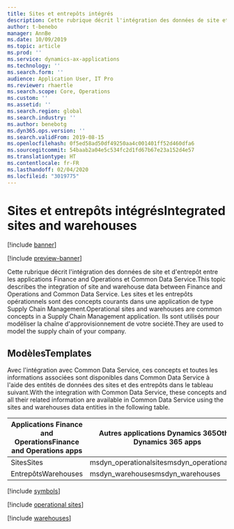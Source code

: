 ```yaml
---
title: Sites et entrepôts intégrés
description: Cette rubrique décrit l'intégration des données de site et d'entrepôt entre les applications Finance and Operations et Common Data Service.
author: t-benebo
manager: AnnBe
ms.date: 10/09/2019
ms.topic: article
ms.prod: ''
ms.service: dynamics-ax-applications
ms.technology: ''
ms.search.form: ''
audience: Application User, IT Pro
ms.reviewer: rhaertle
ms.search.scope: Core, Operations
ms.custom: ''
ms.assetid: ''
ms.search.region: global
ms.search.industry: ''
ms.author: benebotg
ms.dyn365.ops.version: ''
ms.search.validFrom: 2019-08-15
ms.openlocfilehash: 0f5ed58ad50df49250aa4c001401ff52d460dfa6
ms.sourcegitcommit: 54baab2a04e5c534fc2d1fd67b67e23a152d4e57
ms.translationtype: HT
ms.contentlocale: fr-FR
ms.lasthandoff: 02/04/2020
ms.locfileid: "3019775"
---
```

# <a name="integrated-sites-and-warehouses"></a><span data-ttu-id="5d440-103">Sites et entrepôts intégrés</span><span class="sxs-lookup"><span data-stu-id="5d440-103">Integrated sites and warehouses</span></span>

[!include [banner](../../includes/banner.md)]

[!include [preview-banner](../../includes/preview-banner.md)]

<span data-ttu-id="5d440-104">Cette rubrique décrit l'intégration des données de site et d'entrepôt entre les applications Finance and Operations et Common Data Service.</span><span class="sxs-lookup"><span data-stu-id="5d440-104">This topic describes the integration of site and warehouse data between Finance and Operations and Common Data Service.</span></span> <span data-ttu-id="5d440-105">Les sites et les entrepôts opérationnels sont des concepts courants dans une application de type Supply Chain Management.</span><span class="sxs-lookup"><span data-stu-id="5d440-105">Operational sites and warehouses are common concepts in a Supply Chain Management application.</span></span> <span data-ttu-id="5d440-106">Ils sont utilisés pour modéliser la chaîne d'approvisionnement de votre société.</span><span class="sxs-lookup"><span data-stu-id="5d440-106">They are used to model the supply chain of your company.</span></span>

## <a name="templates"></a><span data-ttu-id="5d440-107">Modèles</span><span class="sxs-lookup"><span data-stu-id="5d440-107">Templates</span></span>

<span data-ttu-id="5d440-108">Avec l'intégration avec Common Data Service, ces concepts et toutes les informations associées sont disponibles dans Common Data Service à l'aide des entités de données des sites et des entrepôts dans le tableau suivant.</span><span class="sxs-lookup"><span data-stu-id="5d440-108">With the integration with Common Data Service, these concepts and all their related information are available in Common Data Service using the sites and warehouses data entities in the following table.</span></span>

<span data-ttu-id="5d440-109">Applications Finance and Operations</span><span class="sxs-lookup"><span data-stu-id="5d440-109">Finance and Operations apps</span></span> | <span data-ttu-id="5d440-110">Autres applications Dynamics 365</span><span class="sxs-lookup"><span data-stu-id="5d440-110">Other Dynamics 365 apps</span></span> | <span data-ttu-id="5d440-111">Description</span><span class="sxs-lookup"><span data-stu-id="5d440-111">Description</span></span>
--------------------------|---------------------------|---
<span data-ttu-id="5d440-112">Sites</span><span class="sxs-lookup"><span data-stu-id="5d440-112">Sites</span></span> | <span data-ttu-id="5d440-113">msdyn_operationalsites</span><span class="sxs-lookup"><span data-stu-id="5d440-113">msdyn_operationalsites</span></span> | 
<span data-ttu-id="5d440-114">Entrepôts</span><span class="sxs-lookup"><span data-stu-id="5d440-114">Warehouses</span></span> | <span data-ttu-id="5d440-115">msdyn_warehouses</span><span class="sxs-lookup"><span data-stu-id="5d440-115">msdyn_warehouses</span></span> | 

[!include [symbols](../../includes/dual-write-symbols.md)]

[!include [operational sites](includes/InventOperationalSiteEntity-msdyn-operationalsite.md)]

[!include [warehouses](includes/InventWarehouseEntity-msdyn-warehouse.md)]

